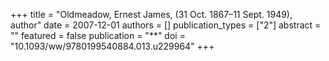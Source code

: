 +++
title = "Oldmeadow, Ernest James, (31 Oct. 1867–11 Sept. 1949), author"
date = 2007-12-01
authors = []
publication_types = ["2"]
abstract = ""
featured = false
publication = "**"
doi = "10.1093/ww/9780199540884.013.u229964"
+++

